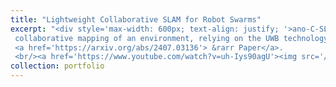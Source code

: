 ```yaml
---
title: "Lightweight Collaborative SLAM for Robot Swarms"
excerpt: "<div style='max-width: 600px; text-align: justify; '>ano-C-SLAM - a multi-robot extension of NanoSLAM. This solution enables a swarm of tiny robots to perform
 collaborative mapping of an environment, relying on the UWB technology for communication and range-based collision avoidance. In this scenario, the computation related to graph-based optimization is distributed among all agents in the swarm, which contribute with their onboard resources to correct and align the maps acquired locally.
 <a href='https://arxiv.org/abs/2407.03136'> &rarr Paper</a>.
 <br/><a href='https://www.youtube.com/watch?v=uh-Iys90agU'><img src='/images/image1.jpg' width='600px'></a></div>"
collection: portfolio
---
```


